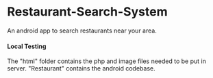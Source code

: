 # Restaurant-Search-System
An android app to search restaurants near your area.

#### Local Testing
The "html" folder contains the php and image files needed to be put in server.
"Restaurant" contains the android codebase.

